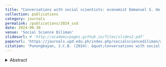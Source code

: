 ```yaml
---
title: "Conversations with social scientists: economist Emmanuel S. de Dios, PhD"
collection: publications
category: journals
permalink: /publications/2024_ssd
date: 2024-06-30
venue: 'Social Science Diliman'
slidesurl: # 'http://academicpages.github.io/files/slides2.pdf'
paperurl: 'https://journals.upd.edu.ph/index.php/socialsciencediliman/article/view/9919'
citation: 'Punongbayan, J.C.B. (2024). &quot;Conversations with social scientists: economist Emmanuel S. de Dios, PhD.&quot; <i>Social Science Diliman</i> 19(1): 92–101.'
---
```

<details>
<summary>Abstract</summary>
This long-form interview with economist Emmanuel S. de Dios explores the intellectual foundations and evolution of his scholarship in economics and political economy. Through a reflective and candid conversation, de Dios discusses his early influences, engagement with Marxian thought, perspectives on institutional reform and democratic governance, and his approach to mentoring the next generation of Filipino economists. The interview offers insights into the role of critical thinking, interdisciplinarity, and historical awareness in shaping both academic work and public discourse in the Philippines.
</details>